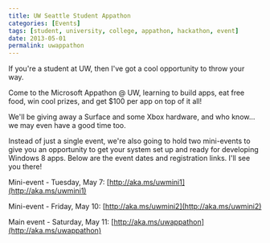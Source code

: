 ```yaml
---
title: UW Seattle Student Appathon
categories: [Events]
tags: [student, university, college, appathon, hackathon, event]
date: 2013-05-01
permalink: uwappathon
---
```


If you're a student at UW, then I've got a cool opportunity to throw your way.
<!-- more -->

Come to the Microsoft Appathon @ UW, learning to build apps, eat free food, win cool prizes, and get $100 per app on top of it all!

We'll be giving away a Surface and some Xbox hardware, and who know... we may even have a good time too.

Instead of just a single event, we're also going to hold two mini-events to give you an opportunity to get your system set up and ready for developing Windows 8 apps. Below are the event dates and registration links. I'll see you there!

Mini-event - Tuesday, May 7: [http://aka.ms/uwmini1](http://aka.ms/uwmini1)

Mini-event - Friday, May 10: [http://aka.ms/uwmini2](http://aka.ms/uwmini2)

Main event - Saturday, May 11: [http://aka.ms/uwappathon](http://aka.ms/uwappathon)

 